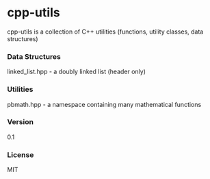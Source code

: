 # cpp-utils

cpp-utils is a collection of C++ utilities (functions, utility classes, data structures)

### Data Structures
linked_list.hpp - a doubly linked list (header only)

### Utilities
pbmath.hpp - a namespace containing many mathematical functions

### Version
0.1

### License
MIT
